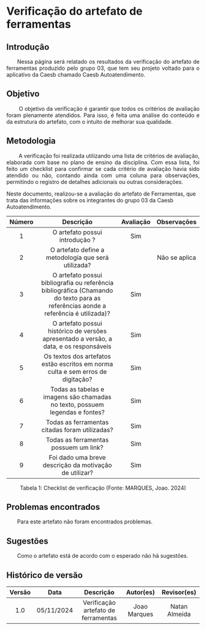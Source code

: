 # Verificação do artefato de ferramentas

## Introdução 
<p align="justify">&emsp;&emsp;Nessa página será relatado os resultados da verificação do artefato de ferramentas produzido pelo grupo 03, que tem seu projeto voltado para o aplicativo da Caesb chamado Caesb Autoatendimento.</p>

## Objetivo

<p align="justify">
&emsp;&emsp; O objetivo da verificação é garantir que todos os critérios de avaliação foram plenamente atendidos. Para isso, é feita uma análise do conteúdo e da estrutura do artefato, com o intuito de melhorar sua qualidade.
</p>

## Metodologia
<p align="justify">
&emsp;&emsp; A verificação foi realizada utilizando uma lista de critérios de avaliação, elaborada com base no plano de ensino da disciplina. Com essa lista, foi feito um checklist para confirmar se cada critério de avaliação havia sido atendido ou não, contando ainda com uma coluna para observações, permitindo o registro de detalhes adicionais ou outras considerações.

Neste documento, realizou-se a avaliação do artefato de Ferramentas, que trata das informações sobre os integrantes do grupo 03 da Caesb Autoatendimento</a>.
</p>

<center>

| Número | Descrição | Avaliação | Observações | 
| :----: | :-------: | :-------: | :--------: | 
| 1 | O artefato possui introdução ?| Sim | |
| 2 | O artefato define a metodologia que será utilizada? |  | Não se aplica |
| 3 | O artefato possui bibliografia ou referência bibliográfica (Chamando do texto para as referências aonde a referência é utilizada)? | Sim | |
| 4 | O artefato possui histórico de versões apresentado a versão, a data, e os responsáveis | Sim | |
| 5 | Os textos dos artefatos estão escritos em norma culta e sem erros de digitação? | Sim | |
| 6 | Todas as tabelas e imagens são chamadas no texto, possuem legendas e fontes? | Sim | |
| 7 | Todas as ferramentas citadas foram utilizadas? | Sim | |
| 8 | Todas as ferramentas possuem um link? | Sim | |
| 9 | Foi dado uma breve descrição da motivação de utilizar? | Sim | |

</center>

<center>
<figcaption>Tabela 1: Checklist de verificação (Fonte: MARQUES, Joao. 2024)</figcaption>
</center>


## Problemas encontrados
<p align="justify">&emsp;&emsp;Para este artefato não foram encontrados problemas.</p>

## Sugestões
<p align="justify">&emsp;&emsp;Como o artefato está de acordo com o esperado não há sugestões.</p>

## Histórico de versão

| Versão |    Data    |      Descrição       |  Autor(es) | Revisor(es) |
| :----: | :--------: | :------------------: | :-----: | :-----: |
|  1.0   | 05/11/2024 | Verificação artefato de ferramentas |  Joao Marques | Natan Almeida |